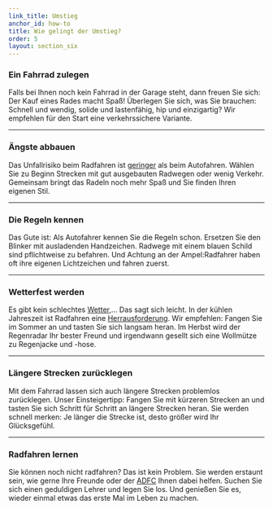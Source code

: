 ```yaml
---
link_title: Umstieg
anchor_id: how-to
title: Wie gelingt der Umstieg?
order: 5
layout: section_six
---
```


### Ein Fahrrad zulegen
Falls bei Ihnen noch kein Fahrrad in der Garage steht, dann freuen Sie sich: Der Kauf eines Rades macht Spaß! Überlegen Sie sich, was Sie brauchen: Schnell und wendig, solide und lastenfähig, hip und einzigartig? Wir empfehlen für den Start eine verkehrssichere Variante. 

***

### Ängste abbauen
Das Unfallrisiko beim Radfahren ist [geringer](http://www.zeit.de/mobilitaet/2015-03/radfahren-sicherheit-unfall) als beim Autofahren. Wählen Sie zu Beginn Strecken mit gut ausgebauten Radwegen oder wenig Verkehr. Gemeinsam bringt das Radeln noch mehr Spaß und Sie finden Ihren eigenen Stil. 


***

### Die Regeln kennen
Das Gute ist: Als Autofahrer kennen Sie die Regeln schon. Ersetzen Sie den Blinker mit ausladenden Handzeichen. Radwege mit einem blauen Schild sind pflichtweise zu befahren. Und Achtung an der Ampel:Radfahrer haben oft ihre eigenen Lichtzeichen und fahren zuerst.

***

### Wetterfest werden
Es gibt kein schlechtes [Wetter](hhttp://www.rad-spannerei.de/blog/2014/09/08/radfahren-und-regenwahrscheinlichkeit/),... Das sagt sich leicht. In der kühlen Jahreszeit ist Radfahren eine [Herrausforderung](http://www.adfc.de/gesundheit/richtig-rad-fahren/praxis-tipps-fuer-alltagsradler/seite-9-rad-kleidung). Wir empfehlen: Fangen Sie im Sommer an und tasten Sie sich langsam heran. Im Herbst wird der Regenradar Ihr bester Freund und irgendwann gesellt sich eine Wollmütze zu Regenjacke und -hose.

***

### Längere Strecken zurücklegen
Mit dem Fahrrad lassen sich auch längere Strecken problemlos zurücklegen. Unser Einsteigertipp: Fangen Sie mit kürzeren Strecken an und tasten Sie sich Schritt für Schritt an längere Strecken heran. Sie werden schnell merken: Je länger die Strecke ist, desto größer wird Ihr Glücksgefühl.

***

### Radfahren lernen
Sie können noch nicht radfahren? Das ist kein Problem. Sie werden erstaunt sein, wie gerne Ihre Freunde oder der [ADFC](http://www.adfc.de/ueber-uns/adfc-vor-ort/adfc-vor-ort) Ihnen dabei helfen. Suchen Sie sich einen geduldigen Lehrer und legen Sie los. Und genießen Sie es, wieder einmal etwas das erste Mal im Leben zu machen. 

